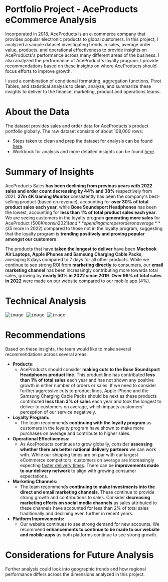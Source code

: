 # Portfolio Project - AceProducts eCommerce Analysis
Incorporated in 2018, AceProducts is an e-commerce company that provides popular electronic products to global customers. In this project, I analyzed a sample dataset investigating trends in sales, average order value, products, and operational effectiveness to provide insights on AceProducts's performance across many different areas of the business. I also analyzed the performance of AceProduct's loyalty program. I provide recommendations based on these insights on where AceProducts should focus efforts to improve growth.

I used a combination of conditional formatting, aggregation functions, Pivot Tables, and statistical analysis to clean, analyze, and summarize these insights to deliver to the finance, marketing, product and operations teams.

# About the Data
The dataset provides sales and order data for AceProducts's product portfolio globally. The raw dataset consists of about 108,000 rows:
* Steps taken to clean and prep the dataset for analysis can be found [here](https://github.com/aylee428/portfolio-projects/blob/main/AceProducts-eCommerce-Analysis/Cleaning%20documentation.pdf).
* Workbook for analysis and more detailed insights can be found [here](https://github.com/aylee428/portfolio-projects/blob/main/AceProducts-eCommerce-Analysis/AceProducts%20Analysis.xlsx).

# Summary of Insights
AceProducts Sales **has been declining from previous years with 2022 sales and order count decreasing by 44% and 38%** respectively from 2021. **27in 4K Gaming Monitor** consistently has been the company's best-selling product (based on revenue), accounting for **over 30% of total product sales each year**, while **Bose Soundsport Headphones** has been the lowest, accounting for **less than 1% of total product sales each year**. We are seeing customers in the loyalty program **generating more sales** for AceProduct ($500K more in 2021) and **spending more per order on average** ($35 more in 2022) compared to those not in the loyalty program, suggesting that the loyalty program is **trending positively and proving popular amongst our customers**. 

The products that have **taken the longest to deliver** have been **Macbook Air Laptops, Apple iPhones and Samsung Charging Cable Packs**, averaging 8 days compared to 7 days for all other products. While we continue to see strong ROI from **marketing directly** to consumers, our **email marketing channel** has been increasingly contributing more towards total sales, growing by **nearly 50% in 2022 since 2019**. **Over 96% of total sales in 2022** were made on our website compared to our mobile app (4%).

# Technical Analysis
<kbd> ![image](https://github.com/aylee428/portfolio-projects/assets/62224204/6a6bbf4e-bd02-4e82-b3bc-0c5003480539) </kbd>
<kbd> ![image](https://github.com/aylee428/portfolio-projects/assets/62224204/595d61a7-910d-427e-8676-e2744844fcb5) </kbd>
<kbd> ![image](https://github.com/aylee428/portfolio-projects/assets/62224204/59efc28b-4d05-456e-9430-522f4d9854a7) </kbd>

# Recommendations
Based on these insights, the team would like to make several recommendations across several areas:
* **Products:**
    * AceProducts should consider **making cuts to the Bose Soundsport Headphones product line**. This product line has contributed **less than 1% of total sales** each year and has not shown any positive growth in either number of orders or sales. If we need to consider further aggressive cuts to product lines, Apple iPhone and the Samsung Charging Cable Packs should be next as these products contributed **less than 3% of sales** each year and took the longest to deliver to customers on average, which impacts customers' perception of our service negatively.
* **Loyalty Program:**
    * The team recommends **continuing with the loyalty program** as customers in the loyalty program have shown to make more purchases on average and contribute to higher sales.
 * **Operational Effectiveness:**
     * As AceProducts continues to grow globally, consider **assessing whether there are better national delivery partners** we can work with. While our shipping times are on par with our largest eCommerce competitors, customers on average are increasingly expecting [faster delivery times](https://www.forbes.com/sites/forbestechcouncil/2023/02/24/trending-now-last-mile-delivery-expectations-for-2023/?sh=685af0605e8d). There can be **improvements made to our delivery network** to align with growing consumer expectations.
* **Marketing Channels:**
    * The team recommends **continuing to make investments into the direct and email marketing channels**. These continue to provide strong growth and contributions to sales. Consider **decreasing marketing efforts on social media channels** as sales attributed to these channels have accounted for less than 2% of total sales traditionally and declining even further in recent years.
* **Platform Improvements:**
    * Our website continues to see strong demand for new accounts. We recommend **enhancements to continue to be made to our website and mobile apps** as both platforms continue to see strong growth.

# Considerations for Future Analysis
Further analysis could look into geographic trends and how regional performance differs across the dimensions analyzed in this project.  









